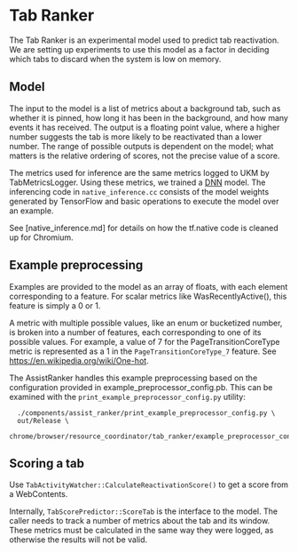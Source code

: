 # Tab Ranker

The Tab Ranker is an experimental model used to predict tab reactivation. We
are setting up experiments to use this model as a factor in deciding which tabs
to discard when the system is low on memory.

## Model

The input to the model is a list of metrics about a background tab, such as
whether it is pinned, how long it has been in the background, and how many
events it has received. The output is a floating point value, where a higher
number suggests the tab is more likely to be reactivated than a lower number.
The range of possible outputs is dependent on the model; what matters is the
relative ordering of scores, not the precise value of a score.

The metrics used for inference are the same metrics logged to UKM by
TabMetricsLogger. Using these metrics, we trained a
[DNN](https://en.wikipedia.org/wiki/Deep_learning#Deep_neural_networks) model.
The inferencing code in `native_inference.cc` consists of the model weights
generated by TensorFlow and basic operations to execute the model over an
example.

See [native_inference.md] for details on how the tf.native code is cleaned up
for Chromium.

## Example preprocessing

Examples are provided to the model as an array of floats, with each element
corresponding to a feature. For scalar metrics like WasRecentlyActive(), this
feature is simply a 0 or 1.

A metric with multiple possible values, like an enum or bucketized number, is
broken into a number of features, each corresponding to one of its possible
values. For example, a value of 7 for the PageTransitionCoreType metric is
represented as a 1 in the `PageTransitionCoreType_7` feature. See
https://en.wikipedia.org/wiki/One-hot.

The AssistRanker handles this example preprocessing based on the configuration
provided in example_preprocessor_config.pb. This can be examined with the
`print_example_preprocessor_config.py` utility:

```
  ./components/assist_ranker/print_example_preprocessor_config.py \
  out/Release \
  chrome/browser/resource_coordinator/tab_ranker/example_preprocessor_config.pb
```

## Scoring a tab

Use `TabActivityWatcher::CalculateReactivationScore()` to get a score from a
WebContents.

Internally, `TabScorePredictor::ScoreTab` is the interface to the model. The
caller needs to track a number of metrics about the tab and its window. These
metrics must be calculated in the same way they were logged, as otherwise the
results will not be valid.
